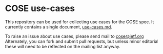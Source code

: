 # COSE use-cases

This repository can be used for collecting use cases for the COSE
spec.
It currently contains a single document, [use-cases.md](https://github.com/cose-spec/use-cases/blob/master/use-cases.md).

To raise an issue about use cases, please send mail to [cose@ietf.org](mailto:cose@ietf.org?Subject=Use%20cases)
Alternately, you can fork and submit pull requests, but unless minor editorial these will need to be reflected on the mailing list anyway.
